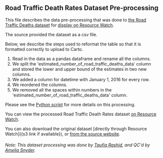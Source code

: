 ## Road Traffic Death Rates Dataset Pre-processing
This file describes the data pre-processing that was done to [the Road Traffic Deaths dataset](http://apps.who.int/gho/data/node.wrapper.imr?x-id=198) for [display on Resource Watch](https://resourcewatch.org/data/explore/6b670396-c52c-430c-b5bb-20693da03b60).

The source provided the dataset as a csv file.

Below, we describe the steps used to reformat the table so that it is formatted correctly to upload to Carto. 
1. Read in the data as a pandas dataframe and rename all the columns.
2. We split the 'estimated_number_of_road_traffic_deaths_data' column and stored the lower and upper bound of the estimates in two new columns.
3. We added a column for datetime with January 1, 2016 for every row.
4. We reordered the columns.
5. We removed all the spaces within numbers in the 'estimated_number_of_road_traffic_deaths_data' column.

Please see the [Python script](https://github.com/resource-watch/data-pre-processing/blob/master/cit_022_road_traffic_death_rates/cit_022a_road_traffic_death_rates_processing.py) for more details on this processing.

You can view the processed Road Traffic Death Rates dataset [on Resource Watch](https://resourcewatch.org/data/explore/6b670396-c52c-430c-b5bb-20693da03b60).

You can also download the original dataset [directly through Resource Watch]({s3 link if available}), or [from the source website](http://apps.who.int/gho/data/node.main.A997?lang=en).

###### Note: This dataset processing was done by [Taufiq Rashid](https://www.wri.org/profile/taufiq-rashid), and QC'd by [Amelia Snyder](https://www.wri.org/profile/amelia-snyder).
